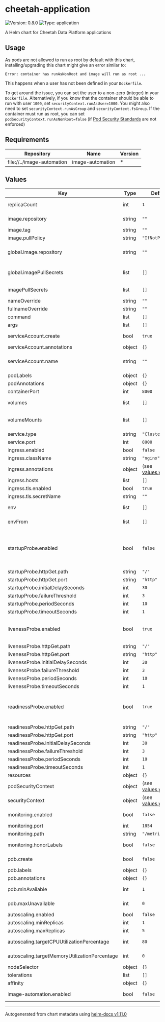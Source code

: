 # cheetah-application

![Version: 0.8.0](https://img.shields.io/badge/Version-0.8.0-informational?style=flat-square) ![Type: application](https://img.shields.io/badge/Type-application-informational?style=flat-square)

A Helm chart for Cheetah Data Platform applications

## Usage

As pods are not allowed to run as root by default with this chart, installing/upgrading this chart might give an error similar to:

```log
Error: container has runAsNonRoot and image will run as root ...
```

This happens when a user has not been defined in your `Dockerfile`.

To get around the issue, you can set the user to a non-zero (integer) in your `Dockerfile`.
Alternatively, if you know that the container should be able to run with user `1000`, set `securityContext.runAsUser=1000`.
You might also need to set `securityContext.runAsGroup` and `securityContext.fsGroup`.
If the container must run as root, you can set `podSecurityContext.runAsNonRoot=false` (if [Pod Security Standards](https://kubernetes.io/docs/concepts/security/pod-security-standards/) are not enforced)

## Requirements

| Repository | Name | Version |
|------------|------|---------|
| file://../image-automation | image-automation | * |

## Values

| Key | Type | Default | Description |
|-----|------|---------|-------------|
| replicaCount | int | `1` | Number of pod replicas. For high availability, 3 or more is recommended |
| image.repository | string | `""` | Which image repository to use. Such as ghcr.io/trifork/cheetah-webapi |
| image.tag | string | `""` | Which image tag to use |
| image.pullPolicy | string | `"IfNotPresent"` | Which image pull policy to use |
| global.image.repository | string | `""` | Set the global image repository If image automation is enabled, this is useful to reduce configuration duplication |
| global.imagePullSecrets | list | `[]` | Set the global image pull secrets If image automation is enabled, this is useful to reduce configuration duplication |
| imagePullSecrets | list | `[]` | Array of image pull secrets. Each entry follows the `name: <secret-name>` format |
| nameOverride | string | `""` |  |
| fullnameOverride | string | `""` |  |
| command | list | `[]` | Override the default command |
| args | list | `[]` | Override the arguments to the command |
| serviceAccount.create | bool | `true` | Specifies whether a service account should be created |
| serviceAccount.annotations | object | `{}` | Annotations to add to the service account |
| serviceAccount.name | string | `""` | The name of the service account to use. If not set and create is true, a name is generated using the fullname template |
| podLabels | object | `{}` | Extra pod labels |
| podAnnotations | object | `{}` | Extra pod annotations |
| containerPort | int | `8000` | Which container port to use for primary traffic |
| volumes | list | `[]` | Extra volumes added to the pod See https://kubernetes.io/docs/concepts/storage/volumes/ |
| volumeMounts | list | `[]` | Extra volume mounts added to the primary container See https://kubernetes.io/docs/concepts/storage/volumes/ |
| service.type | string | `"ClusterIP"` | Which type of service to expose the pods with |
| service.port | int | `8000` | Which service port to use |
| ingress.enabled | bool | `false` | Whether to expose the service or not |
| ingress.className | string | `"nginx"` | Which ingressClass to use |
| ingress.annotations | object | (see [values.yaml](values.yaml)) | Extra ingress annotations. |
| ingress.hosts | list | `[]` | Host configuration. See [values.yaml](values.yaml) for formatting |
| ingress.tls.enabled | bool | `true` | Enable TLS in the ingress resource |
| ingress.tls.secretName | string | `""` | Secret containing TLS certificates |
| env | list | `[]` | Extra environment variables for the container. See [values.yaml](values.yaml) for formatting |
| envFrom | list | `[]` | Extra sources of environment variables, such as ConfigMap/Secret. See [values.yaml](values.yaml) for formatting |
| startupProbe.enabled | bool | `false` | Whether to enable a startup probe for the application. This generally not recommended, but can be used for slow-starting applications. See https://kubernetes.io/docs/tasks/configure-pod-container/configure-liveness-readiness-startup-probes/ |
| startupProbe.httpGet.path | string | `"/"` | Which path to look for liveness |
| startupProbe.httpGet.port | string | `"http"` | Which port to use |
| startupProbe.initialDelaySeconds | int | `30` |  |
| startupProbe.failureThreshold | int | `3` |  |
| startupProbe.periodSeconds | int | `10` |  |
| startupProbe.timeoutSeconds | int | `1` |  |
| livenessProbe.enabled | bool | `true` | Whether to enable a liveness probe for the application. See https://kubernetes.io/docs/tasks/configure-pod-container/configure-liveness-readiness-startup-probes/ |
| livenessProbe.httpGet.path | string | `"/"` | Which path to look for liveness |
| livenessProbe.httpGet.port | string | `"http"` | Which port to use |
| livenessProbe.initialDelaySeconds | int | `30` |  |
| livenessProbe.failureThreshold | int | `3` |  |
| livenessProbe.periodSeconds | int | `10` |  |
| livenessProbe.timeoutSeconds | int | `1` |  |
| readinessProbe.enabled | bool | `true` | Whether to enable a readiness probe for the application. See https://kubernetes.io/docs/tasks/configure-pod-container/configure-liveness-readiness-startup-probes/ |
| readinessProbe.httpGet.path | string | `"/"` | Which path to look for readiness |
| readinessProbe.httpGet.port | string | `"http"` | Which port to use |
| readinessProbe.initialDelaySeconds | int | `30` |  |
| readinessProbe.failureThreshold | int | `3` |  |
| readinessProbe.periodSeconds | int | `10` |  |
| readinessProbe.timeoutSeconds | int | `1` |  |
| resources | object | `{}` | Resource limits. See [values.yaml](values.yaml) for formatting |
| podSecurityContext | object | (see [values.yaml](values.yaml)) | Security context for the entire pod. |
| securityContext | object | (see [values.yaml](values.yaml)) | Security context for the primary container. |
| monitoring.enabled | bool | `false` | Whether to enable Prometheus scraping by creating a ServiceMonitor resource |
| monitoring.port | int | `1854` | Which port to look for Prometheus metrics |
| monitoring.path | string | `"/metrics"` | Which path to look for Prometheus metrics |
| monitoring.honorLabels | bool | `false` | Should the metric's labels be preserved in case of conflict with the target's labels |
| pdb.create | bool | `false` | Whether to create a PodDisruptionBudget for ensuring that an application is always available |
| pdb.labels | object | `{}` | Extra labels for the PodDisruptionBudget |
| pdb.annotations | object | `{}` | Extra annotations for the PodDisruptionBudget |
| pdb.minAvailable | int | `1` | How many pod replicas must always be available after eviction. Ignored if 0 |
| pdb.maxUnavailable | int | `0` | How many pod replicas are allowed to to be unavailable during eviction. Ignored if 0 |
| autoscaling.enabled | bool | `false` | Whether to enable horizontal pod autoscaling |
| autoscaling.minReplicas | int | `1` | Minimum number of replicas |
| autoscaling.maxReplicas | int | `5` | Maximum number of replicas |
| autoscaling.targetCPUUtilizationPercentage | int | `80` | Target CPU requests percentage utilization. Ignored if 0 |
| autoscaling.targetMemoryUtilizationPercentage | int | `0` | Target RAM requests percentage utilization. Ignored if 0 |
| nodeSelector | object | `{}` |  |
| tolerations | list | `[]` |  |
| affinity | object | `{}` |  |
| image-automation.enabled | bool | `false` | Whether to enable the image-automation subchart. Any other configuration given here, is passed to it |

----------------------------------------------
Autogenerated from chart metadata using [helm-docs v1.11.0](https://github.com/norwoodj/helm-docs/releases/v1.11.0)
